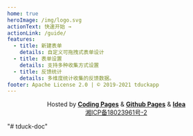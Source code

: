 ```yaml
---
home: true
heroImage: /img/logo.svg
actionText: 快速开始 →
actionLink: /guide/
features:
  - title: 新建表单
    details: 自定义可拖拽式表单设计
  - title: 表单设置
    details: 支持多种收集方式设置
  - title: 反馈统计
    details: 多维度统计收集的反馈数据。
footer: Apache License 2.0 | © 2019-2021 tduckapp
---
```




<p align="center">
Hosted by <a href="https://pages.coding.me" target="_blank" style="font-weight:bold">Coding Pages</a> & <a href="https://pages.github.com" target="_blank" style="font-weight:bold">Github Pages</a>  & <a href="http://www.jetbrains.com" target="_blank" style="font-weight:bold">Idea</a> 
<br/>
<a href="http://beian.miit.gov.cn/" target=_blank>湘ICP备18023961号-2</a>
</p>
"# tduck-doc" 
